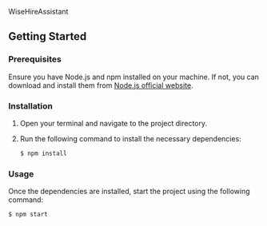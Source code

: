 WiseHireAssistant

## Getting Started

### Prerequisites

Ensure you have Node.js and npm installed on your machine. If not, you can download and install them from [Node.js official website](https://nodejs.org/).

### Installation

1. Open your terminal and navigate to the project directory.
2. Run the following command to install the necessary dependencies:

    ```bash
    $ npm install
    ```

### Usage

Once the dependencies are installed, start the project using the following command:

```bash
$ npm start
